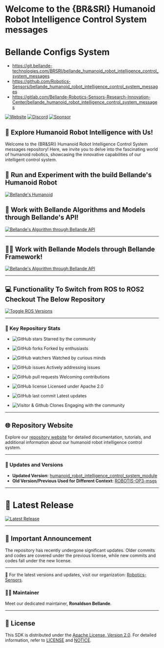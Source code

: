 # Welcome to the {BR&SRI} Humanoid Robot Intelligence Control System messages

# Bellande Configs System
- https://git.bellande-technologies.com/BRSRI/bellande_humanoid_robot_intelligence_control_system_messages
- https://github.com/Robotics-Sensors/bellande_humanoid_robot_intelligence_control_system_messages
- https://gitlab.com/Bellande-Robotics-Sensors-Research-Innovation-Center/bellande_humanoid_robot_intelligence_control_system_messages

[![Website](https://img.shields.io/badge/Visit%20our-Website-0099cc?style=for-the-badge)](https://robotics-sensors.github.io)
[![Discord](https://img.shields.io/badge/Join%20our-Discord-7289DA?logo=discord&style=for-the-badge)](https://discord.gg/Yc72nd4w)
[![Sponsor](https://img.shields.io/badge/Sponsor-Robotics%20Sensors%20Research-red?style=for-the-badge&logo=github)](https://github.com/sponsors/Robotics-Sensors)

## 🤖 Explore Humanoid Robot Intelligence with Us!
Welcome to the {BR&SRI} Humanoid Robot Intelligence Control System messages repository! Here, we invite you to delve into the fascinating world of humanoid robotics, showcasing the innovative capabilities of our intelligent control system.


## 🔄 Run and Experiment with the build Bellande's Humanoid Robot
[![Bellande's Humanoid](https://img.shields.io/badge/Bellande's-Humanoid%20Robot%20Package-blue?style=for-the-badge&logo=ros&color=blue)](https://github.com/Robotics-Sensors/bellande_humanoid_robotics_package)


## 📢 Work with Bellande Algorithms and Models through Bellande's API!
[![Bellande's Algorithm through Bellande API](https://img.shields.io/badge/Bellande's%20Algorithm%20through%20Bellande's%20API-Bellande%20API-blue?style=for-the-badge&logo=ros&color=blue)](https://github.com/Robotics-Sensors/Web-ROS-API)

---

## 🧑‍💼 Work with Bellande Models through Bellande Framework!
[![Bellande's Algorithm through Bellande API](https://img.shields.io/badge/Bellande's%20Models%20through%20Bellande's%20Framework-Bellande%20Framework-blue?style=for-the-badge&logo=ros&color=blue)](https://github.com/Robotics-Sensors/ROS-MODELS)

---

## 💻 Functionality To Switch from ROS to ROS2 Checkout The Below Repository
[![Toggle ROS Versions](https://img.shields.io/badge/Toggle%20ROS%20Versions-Explore%20ROS%20and%20ROS2%20migration-blue?style=for-the-badge&logo=ros&color=blue)](https://github.com/Robotics-Sensors/ros_extension/)

---

### 🚀 Key Repository Stats
- ![GitHub stars](https://img.shields.io/github/stars/Robotics-Sensors/humanoid_robot_intelligence_control_system_messages.svg?style=social) Starred by the community
- ![GitHub forks](https://img.shields.io/github/forks/Robotics-Sensors/humanoid_robot_intelligence_control_system_messages.svg?style=social) Forked by enthusiasts
- ![GitHub watchers](https://img.shields.io/github/watchers/Robotics-Sensors/humanoid_robot_intelligence_control_system_messages.svg?style=social) Watched by curious minds

- ![GitHub issues](https://img.shields.io/github/issues/Robotics-Sensors/humanoid_robot_intelligence_control_system_messages.svg) Actively addressing issues
- ![GitHub pull requests](https://img.shields.io/github/issues-pr/Robotics-Sensors/humanoid_robot_intelligence_control_system_messages.svg) Welcoming contributions
- ![GitHub license](https://img.shields.io/github/license/Robotics-Sensors/humanoid_robot_intelligence_control_system_messages.svg) Licensed under Apache 2.0

- ![GitHub last commit](https://img.shields.io/github/last-commit/Robotics-Sensors/humanoid_robot_intelligence_control_system_messages.svg) Latest updates
- ![Visitor & Github Clones](https://img.shields.io/badge/dynamic/json?color=2e8b57&label=Visitor%20%26%20GitHub%20Clones&query=$.count&url=https://api.github.com/repos/Robotics-Sensors/humanoid_robot_intelligence_control_system_messages/traffic) Engaging with the community

---

## 🌐 Repository Website
Explore our [repository website](https://robotics-sensors.github.io/humanoid_robot_intelligence_control_system_messages) for detailed documentation, tutorials, and additional information about our humanoid robot intelligence control system.

---

### 🔄 Updates and Versions
- **Updated Version:** [humanoid_robot_intelligence_control_system_module](https://github.com/Robotics-Sensors/humanoid_robot_intelligence_control_system_messages)
- **Old Version/Previous Used for Different Context:** [ROBOTIS-OP3-msgs](https://github.com/ROBOTIS-GIT/ROBOTIS-OP3-msgs)

---

# 🎉 Latest Release
[![Latest Release](https://img.shields.io/github/v/release/Robotics-Sensors/bellande_humanoid_robot_intelligence_control_system_tools?style=for-the-badge&color=yellow)](https://github.com/Robotics-Sensors/bellande_humanoid_robot_intelligence_control_system_messages/releases/)

---

## 📢 Important Announcement
The repository has recently undergone significant updates. Older commits and codes are covered under the previous license, while new commits and codes fall under the new license.

---

🚀 For the latest versions and updates, visit our organization: [Robotics-Sensors](https://github.com/Robotics-Sensors).

### 🧑‍💼 Maintainer
Meet our dedicated maintainer, **Ronaldson Bellande**.

---

## 📄 License

This SDK is distributed under the [Apache License, Version 2.0](https://www.apache.org/licenses/LICENSE-2.0). For detailed information, refer to [LICENSE](https://github.com/Robotics-Sensors/humanoid_robot_intelligence_control_system_messages/blob/main/LICENSE) and [NOTICE](https://github.com/Robotics-Sensors/humanoid_robot_intelligence_control_system_messages/blob/main/LICENSE).
